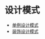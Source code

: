 # 设计模式
 - [单例设计模式](https://github.com/WhCannon/JavaSE/edit/master/Design-pattern/单例设计模式.MD)
 - [装饰设计模式](https://github.com/WhCannon/JavaSE/edit/master/Design-pattern/装饰设计模式.MD)
